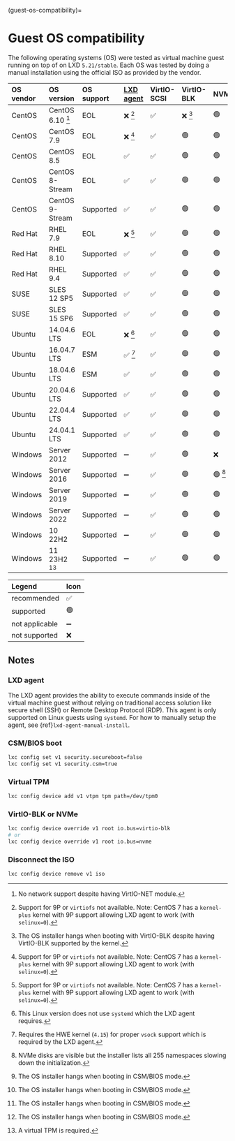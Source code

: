 (guest-os-compatibility)=
# Guest OS compatibility

The following operating systems (OS) were tested as virtual machine guest running on top of on LXD `5.21/stable`. Each OS was tested by doing a manual installation using the official ISO as provided by the vendor.

OS vendor | OS version         | OS support | [LXD agent](#lxd-agent) | VirtIO-SCSI | VirtIO-BLK | NVMe    | CSM (BIOS) | UEFI | Secure Boot
:---      | :---               | :---       | :---                    | :---        | :---       | :---    | :---       | :--- | :---
CentOS    | CentOS 6.10 [^1]   | EOL        | ❌ [^2]                 | ✅          | ❌ [^6]    | 🟢      | ✅         | ❌   | ❌
CentOS    | CentOS 7.9         | EOL        | ❌ [^2]                 | ✅          | 🟢         | 🟢      | 🟢         | ✅   | ✅
CentOS    | CentOS 8.5         | EOL        | ✅                      | ✅          | 🟢         | 🟢      | 🟢         | ✅   | ✅
CentOS    | CentOS 8-Stream    | EOL        | ✅                      | ✅          | 🟢         | 🟢      | 🟢         | ✅   | ✅
CentOS    | CentOS 9-Stream    | Supported  | ✅                      | ✅          | 🟢         | 🟢      | 🟢         | ✅   | ✅
Red Hat   | RHEL 7.9           | EOL        | ❌ [^2]                 | ✅          | 🟢         | 🟢      | 🟢         | ✅   | ✅
Red Hat   | RHEL 8.10          | Supported  | ✅                      | ✅          | 🟢         | 🟢      | 🟢         | ✅   | ✅
Red Hat   | RHEL 9.4           | Supported  | ✅                      | ✅          | 🟢         | 🟢      | 🟢         | ✅   | ✅
SUSE      | SLES 12 SP5        | Supported  | ✅                      | ✅          | 🟢         | 🟢      | 🟢         | ✅   | ✅
SUSE      | SLES 15 SP6        | Supported  | ✅                      | ✅          | 🟢         | 🟢      | 🟢         | ✅   | ✅
Ubuntu    | 14.04.6 LTS        | EOL        | ❌ [^7]                 | ✅          | 🟢         | 🟢      | 🟢         | ✅   | ✅
Ubuntu    | 16.04.7 LTS        | ESM        | ✅ [^8]                 | ✅          | 🟢         | 🟢      | 🟢         | ✅   | ✅
Ubuntu    | 18.04.6 LTS        | ESM        | ✅                      | ✅          | 🟢         | 🟢      | 🟢         | ✅   | ✅
Ubuntu    | 20.04.6 LTS        | Supported  | ✅                      | ✅          | 🟢         | 🟢      | 🟢         | ✅   | ✅
Ubuntu    | 22.04.4 LTS        | Supported  | ✅                      | ✅          | 🟢         | 🟢      | 🟢         | ✅   | ✅
Ubuntu    | 24.04.1 LTS        | Supported  | ✅                      | ✅          | 🟢         | 🟢      | 🟢         | ✅   | ✅
Windows   | Server 2012        | Supported  | ➖                      | ✅          | 🟢         | ❌      | 🟢         | ✅   | ✅
Windows   | Server 2016        | Supported  | ➖                      | ✅          | 🟢         | 🟢 [^3] | ❌ [^5]    | ✅   | ✅
Windows   | Server 2019        | Supported  | ➖                      | ✅          | 🟢         | 🟢      | ❌ [^5]    | ✅   | ✅
Windows   | Server 2022        | Supported  | ➖                      | ✅          | 🟢         | 🟢      | ❌ [^5]    | ✅   | ✅
Windows   | 10 22H2            | Supported  | ➖                      | ✅          | 🟢         | 🟢      | ❌ [^5]    | ✅   | ✅
Windows   | 11 23H2 [^4]       | Supported  | ➖                      | ✅          | 🟢         | 🟢      | ❌         | ✅   | ✅

[^1]: No network support despite having VirtIO-NET module.
[^2]: Support for 9P or `virtiofs` not available. Note: CentOS 7 has a `kernel-plus` kernel with 9P support allowing LXD agent to work (with `selinux=0`).
[^3]: NVMe disks are visible but the installer lists all 255 namespaces slowing down the initialization.
[^4]: A virtual TPM is required.
[^5]: The OS installer hangs when booting in CSM/BIOS mode.
[^6]: The OS installer hangs when booting with VirtIO-BLK despite having VirtIO-BLK supported by the kernel.
[^7]: This Linux version does not use `systemd` which the LXD agent requires.
[^8]: Requires the HWE kernel (`4.15`) for proper `vsock` support which is required by the LXD agent.

Legend         | Icon
:---           | :---
recommended    | ✅
supported      | 🟢
not applicable | ➖
not supported  | ❌

## Notes

### LXD agent

The LXD agent provides the ability to execute commands inside of the virtual machine guest without relying on traditional access solution like secure shell (SSH) or Remote Desktop Protocol (RDP). This agent is only supported on Linux guests using `systemd`.
For how to manually setup the agent, see {ref}`lxd-agent-manual-install`.

### CSM/BIOS boot

```bash
lxc config set v1 security.secureboot=false
lxc config set v1 security.csm=true
```

### Virtual TPM

```bash
lxc config device add v1 vtpm tpm path=/dev/tpm0
```

### VirtIO-BLK or NVMe

```bash
lxc config device override v1 root io.bus=virtio-blk
# or
lxc config device override v1 root io.bus=nvme
```

### Disconnect the ISO

```bash
lxc config device remove v1 iso
```
